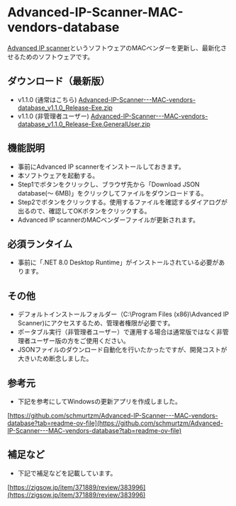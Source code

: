 # Advanced-IP-Scanner-MAC-vendors-database
[Advanced IP scanner](https://www.advanced-ip-scanner.com/)というソフトウェアのMACベンダーを更新し、最新化させるためのソフトウェアです。

## ダウンロード（最新版）
- v1.1.0 (通常はこちら) [Advanced-IP-Scanner---MAC-vendors-database_v1.1.0_Release-Exe.zip](https://github.com/kamomilen/Advanced-IP-Scanner-MAC-vendors-database/releases/download/v1.1.0/Advanced-IP-Scanner---MAC-vendors-database_v1.1.0_Release-Exe.zip)
- v1.1.0 (非管理者ユーザー) [Advanced-IP-Scanner---MAC-vendors-database_v1.1.0_Release-Exe.GeneralUser.zip](https://github.com/kamomilen/Advanced-IP-Scanner-MAC-vendors-database/releases/download/v1.1.0/Advanced-IP-Scanner---MAC-vendors-database_v1.1.0_Release-Exe.GeneralUser.zip)

## 機能説明
- 事前にAdvanced IP scannerをインストールしておきます。
- 本ソフトウェアを起動する。
- Step1でボタンをクリックし、ブラウザ先から「Download JSON database(～ 6MB)」をクリックしてファイルをダウンロードする。
- Step2でボタンをクリックする。使用するファイルを確認するダイアログが出るので、確認してOKボタンをクリックする。
- Advanced IP scannerのMACベンダーファイルが更新されます。

## 必須ランタイム
- 事前に「.NET 8.0 Desktop Runtime」がインストールされている必要があります。

## その他
- デフォルトインストールフォルダー（C:\Program Files (x86)\Advanced IP Scanner)にアクセスするため、管理者権限が必要です。
- ポータブル実行（非管理者ユーザー）で運用する場合は通常版ではなく非管理者ユーザー版の方をご使用ください。
- JSONファイルのダウンロード自動化を行いたかったですが、開発コストが大きいため断念しました。

## 参考元
- 下記を参考にしてWindowsの更新アプリを作成しました。

[https://github.com/schmurtzm/Advanced-IP-Scanner---MAC-vendors-database?tab=readme-ov-file](https://github.com/schmurtzm/Advanced-IP-Scanner---MAC-vendors-database?tab=readme-ov-file)

## 補足など
- 下記で補足などを記載しています。

[https://zigsow.jp/item/371889/review/383996](https://zigsow.jp/item/371889/review/383996)
